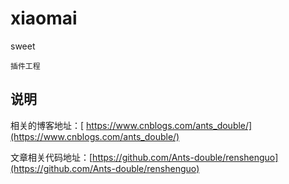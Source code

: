 # xiaomai
sweet
``` wiki
插件工程
```

## 说明

相关的博客地址：[ https://www.cnblogs.com/ants_double/](https://www.cnblogs.com/ants_double/)

文章相关代码地址：[https://github.com/Ants-double/renshenguo](https://github.com/Ants-double/renshenguo)

